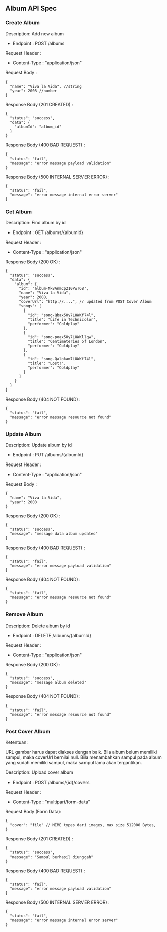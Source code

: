 ## Album API Spec

### Create Album

Description: Add new album

- Endpoint : POST /albums

Request Header :

- Content-Type : "application/json"

Request Body :

```
{
  "name": "Viva la Vida", //string
  "year": 2008 //number
}
```

Response Body (201 CREATED) :

```
{
  "status": "success",
  "data": {
    "albumId": "album_id"
  }
}
```

Response Body (400 BAD REQUEST) :

```
{
  "status": "fail",
  "message": "error message payload validation"
}
```

Response Body (500 INTERNAL SERVER ERROR) :

```
{
  "status": "fail",
  "message": "error message internal error server"
}
```

### Get Album

Description: Find album by id

- Endpoint : GET /albums/{albumId}

Request Header :

- Content-Type : "application/json"

Response Body (200 OK) :

```
{
  "status": "success",
  "data": {
    "album": {
      "id": "album-Mk8AnmCp210PwT6B",
      "name": "Viva la Vida",
      "year": 2008,
      "coverUrl": "http://....", // updated from POST Cover Album
      "songs": [
        {
          "id": "song-Qbax5Oy7L8WKf74l",
          "title": "Life in Technicolor",
          "performer": "Coldplay"
        },
        {
          "id": "song-poax5Oy7L8WKllqw",
          "title": "Centimeteries of London",
          "performer": "Coldplay"
        },
        {
          "id": "song-Qalokam7L8WKf74l",
          "title": "Lost!",
          "performer": "Coldplay"
        }
      ]
    }
  }
}

```

Response Body (404 NOT FOUND) :

```
{
  "status": "fail",
  "message": "error message resource not found"
}
```

### Update Album

Description: Update album by id

- Endpoint : PUT /albums/{albumId}

Request Header :

- Content-Type : "application/json"

Request Body :

```
{
  "name": "Viva la Vida",
  "year": 2008
}
```

Response Body (200 OK) :

```
{
  "status": "success",
  "message": "message data album updated"
}
```

Response Body (400 BAD REQUEST) :

```
{
  "status": "fail",
  "message": "error message payload validation"
}
```

Response Body (404 NOT FOUND) :

```
{
  "status": "fail",
  "message": "error message resource not found"
}
```

### Remove Album

Description: Delete album by id

- Endpoint : DELETE /albums/{albumId}

Request Header :

- Content-Type : "application/json"

Response Body (200 OK) :

```
{
  "status": "success",
  "message": "message album deleted"
}
```

Response Body (404 NOT FOUND) :

```
{
  "status": "fail",
  "message": "error message resource not found"
}
```

### Post Cover Album

Ketentuan:

URL gambar harus dapat diakses dengan baik.
Bila album belum memiliki sampul, maka coverUrl bernilai null.
Bila menambahkan sampul pada album yang sudah memiliki sampul, maka sampul lama akan tergantikan.

Description: Upload cover album

- Endpoint : POST /albums/{id}/covers

Request Header :

- Content-Type : "multipart/form-data"

Request Body (Form Data):

```
{
  "cover": "file" // MIME types dari images, max size 512000 Bytes,
}
```

Response Body (201 CREATED) :

```
{
  "status": "success",
  "message": "Sampul berhasil diunggah"
}
```

Response Body (400 BAD REQUEST) :

```
{
  "status": "fail",
  "message": "error message payload validation"
}
```

Response Body (500 INTERNAL SERVER ERROR) :

```
{
  "status": "fail",
  "message": "error message internal error server"
}
```
